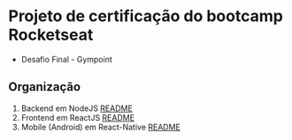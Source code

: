 # Projeto de certificação do bootcamp Rocketseat

- Desafio Final - Gympoint

## Organização

1. Backend em NodeJS [README](./backend/README.md)
2. Frontend em ReactJS [README](./frontend/README.md)
3. Mobile (Android) em React-Native [README](./mobile/README.md)

